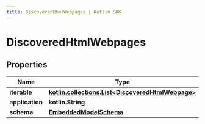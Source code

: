 ```yaml
---
title: DiscoveredHtmlWebpages | Kotlin SDK
---
```



# DiscoveredHtmlWebpages

## Properties
Name | Type | Description | Notes
------------ | ------------- | ------------- | -------------
**iterable** | [**kotlin.collections.List&lt;DiscoveredHtmlWebpage&gt;**](DiscoveredHtmlWebpage) |  | 
**application** | **kotlin.String** |  | 
**schema** | [**EmbeddedModelSchema**](EmbeddedModelSchema) |  |  [optional]



